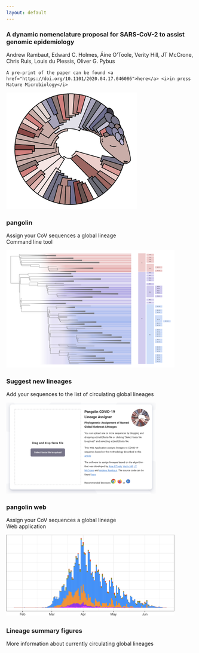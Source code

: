 ```yaml
---
layout: default
---
```


<!-- Section -->
<section>
	<p>
	<h3>A dynamic nomenclature proposal for SARS-CoV-2 to assist genomic epidemiology</h3>
	Andrew Rambaut, Edward C. Holmes, Áine O’Toole, Verity Hill, JT McCrone, Chris Ruis, Louis du Plessis, Oliver G. Pybus

	A pre-print of the paper can be found <a href="https://doi.org/10.1101/2020.04.17.046086">here</a> <i>in press Nature Microbiology</i>
</p>
	<div class="posts">
		<article>
			<a href="https://github.com/cov-lineages/pangolin" class="image"><img src="assets/images/pangolin_logo.png" style="height:100;max-height:350px;max-width:350px" alt="" /></a>
			<h3>pangolin</h3>
			<p>Assign your CoV sequences a global lineage<br>
			Command line tool</p>
			<!-- <ul class="actions">
				<li><a href="https://pangolin.cog-uk.io/" class="button">More</a></li>
			</ul> -->
		</article>
		<article>
			<a href="./descriptions.html" class="image"><img src="assets/images/global_lineages_tree.png" style="height:100;max-height:400px;max-width:450px" alt="" /></a>
			<h3>Suggest new lineages</h3>
			<p>Add your sequences to the list of circulating global lineages</p>
			<!-- <ul class="actions">
				<li><a href="#" class="button">More</a></li>
			</ul> -->
		</article>
		<article>
			<a href="https://pangolin.cog-uk.io/" class="image"><img src="assets/images/pangolin_web.png" style="height:100;max-height:200;max-width:400px" alt="" /></a>
			<h3>pangolin web</h3>
			<p>Assign your CoV sequences a global lineage<br>
			Web application</p>
			<!-- <ul class="actions">
				<li><a href="#" class="button">More</a></li>
			</ul> -->
		</article>
		<article>
			<a href="./summaries.html" class="image"><img src="assets/images/lineage_histogram.png" 
			style="height:100;max-height:250px;max-width:450px" alt="" /></a>
			<h3>Lineage summary figures</h3>
			<p>More information about currently circulating global lineages</p>
			<!-- <ul class="actions">
				<li><a href="#" class="button">More</a></li>
			</ul> -->
		</article>
	</div>
</section>
